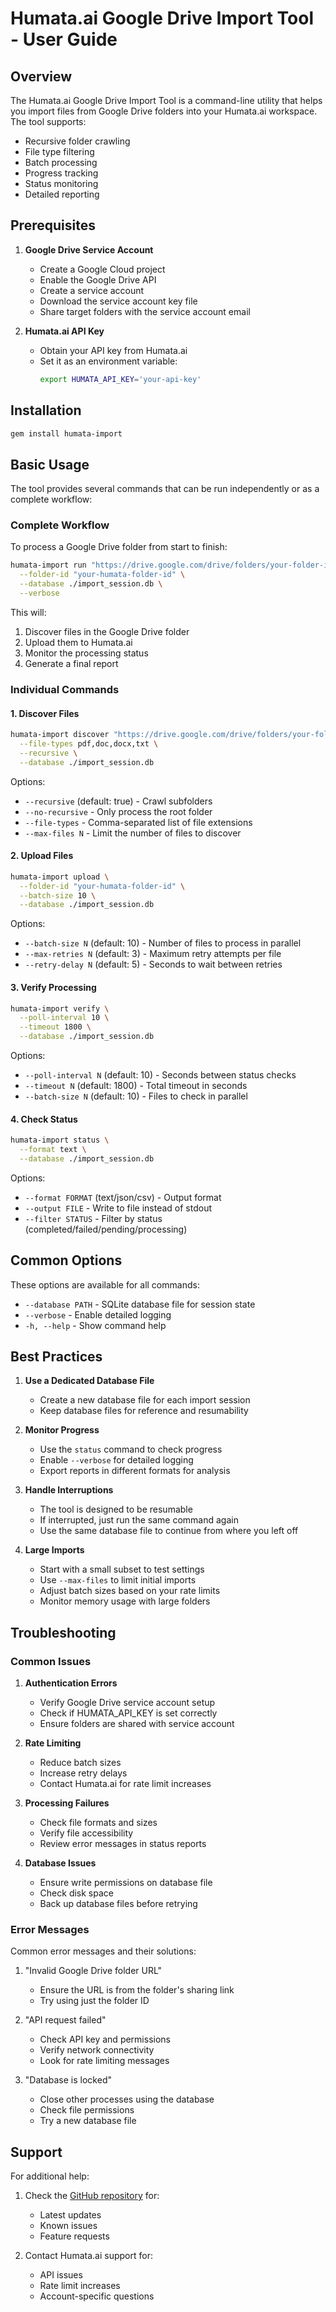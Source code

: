 # Humata.ai Google Drive Import Tool - User Guide

## Overview

The Humata.ai Google Drive Import Tool is a command-line utility that helps you import files from Google Drive folders into your Humata.ai workspace. The tool supports:

- Recursive folder crawling
- File type filtering
- Batch processing
- Progress tracking
- Status monitoring
- Detailed reporting

## Prerequisites

1. **Google Drive Service Account**
   - Create a Google Cloud project
   - Enable the Google Drive API
   - Create a service account
   - Download the service account key file
   - Share target folders with the service account email

2. **Humata.ai API Key**
   - Obtain your API key from Humata.ai
   - Set it as an environment variable:
     ```bash
     export HUMATA_API_KEY='your-api-key'
     ```

## Installation

```bash
gem install humata-import
```

## Basic Usage

The tool provides several commands that can be run independently or as a complete workflow:

### Complete Workflow

To process a Google Drive folder from start to finish:

```bash
humata-import run "https://drive.google.com/drive/folders/your-folder-id" \
  --folder-id "your-humata-folder-id" \
  --database ./import_session.db \
  --verbose
```

This will:
1. Discover files in the Google Drive folder
2. Upload them to Humata.ai
3. Monitor the processing status
4. Generate a final report

### Individual Commands

#### 1. Discover Files

```bash
humata-import discover "https://drive.google.com/drive/folders/your-folder-id" \
  --file-types pdf,doc,docx,txt \
  --recursive \
  --database ./import_session.db
```

Options:
- `--recursive` (default: true) - Crawl subfolders
- `--no-recursive` - Only process the root folder
- `--file-types` - Comma-separated list of file extensions
- `--max-files N` - Limit the number of files to discover

#### 2. Upload Files

```bash
humata-import upload \
  --folder-id "your-humata-folder-id" \
  --batch-size 10 \
  --database ./import_session.db
```

Options:
- `--batch-size N` (default: 10) - Number of files to process in parallel
- `--max-retries N` (default: 3) - Maximum retry attempts per file
- `--retry-delay N` (default: 5) - Seconds to wait between retries

#### 3. Verify Processing

```bash
humata-import verify \
  --poll-interval 10 \
  --timeout 1800 \
  --database ./import_session.db
```

Options:
- `--poll-interval N` (default: 10) - Seconds between status checks
- `--timeout N` (default: 1800) - Total timeout in seconds
- `--batch-size N` (default: 10) - Files to check in parallel

#### 4. Check Status

```bash
humata-import status \
  --format text \
  --database ./import_session.db
```

Options:
- `--format FORMAT` (text/json/csv) - Output format
- `--output FILE` - Write to file instead of stdout
- `--filter STATUS` - Filter by status (completed/failed/pending/processing)

## Common Options

These options are available for all commands:

- `--database PATH` - SQLite database file for session state
- `--verbose` - Enable detailed logging
- `-h, --help` - Show command help

## Best Practices

1. **Use a Dedicated Database File**
   - Create a new database file for each import session
   - Keep database files for reference and resumability

2. **Monitor Progress**
   - Use the `status` command to check progress
   - Enable `--verbose` for detailed logging
   - Export reports in different formats for analysis

3. **Handle Interruptions**
   - The tool is designed to be resumable
   - If interrupted, just run the same command again
   - Use the same database file to continue from where you left off

4. **Large Imports**
   - Start with a small subset to test settings
   - Use `--max-files` to limit initial imports
   - Adjust batch sizes based on your rate limits
   - Monitor memory usage with large folders

## Troubleshooting

### Common Issues

1. **Authentication Errors**
   - Verify Google Drive service account setup
   - Check if HUMATA_API_KEY is set correctly
   - Ensure folders are shared with service account

2. **Rate Limiting**
   - Reduce batch sizes
   - Increase retry delays
   - Contact Humata.ai for rate limit increases

3. **Processing Failures**
   - Check file formats and sizes
   - Verify file accessibility
   - Review error messages in status reports

4. **Database Issues**
   - Ensure write permissions on database file
   - Check disk space
   - Back up database files before retrying

### Error Messages

Common error messages and their solutions:

1. "Invalid Google Drive folder URL"
   - Ensure the URL is from the folder's sharing link
   - Try using just the folder ID

2. "API request failed"
   - Check API key and permissions
   - Verify network connectivity
   - Look for rate limiting messages

3. "Database is locked"
   - Close other processes using the database
   - Check file permissions
   - Try a new database file

## Support

For additional help:

1. Check the [GitHub repository](https://github.com/yourusername/humata-import) for:
   - Latest updates
   - Known issues
   - Feature requests

2. Contact Humata.ai support for:
   - API issues
   - Rate limit increases
   - Account-specific questions